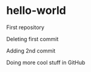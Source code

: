 # hello-world
First repository

Deleting first commit

Adding 2nd commit

Doing more cool stuff in GitHub
